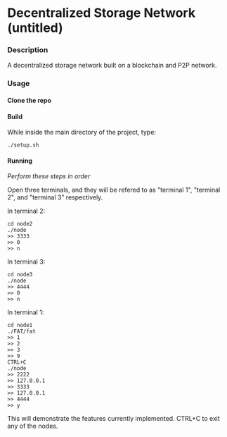 # Decentralized Storage Network (untitled)

### Description

A decentralized storage network built on a blockchain and P2P network.

### Usage

#### Clone the repo


#### Build

While inside the main directory of the project, type:

```
./setup.sh
```

#### Running
*Perform these steps in order*

Open three terminals, and they will be refered to as "terminal 1", "terminal 2",
and "terminal 3" respectively.

In terminal 2:

```
cd node2
./node
>> 3333
>> 0
>> n
```

In terminal 3:

```
cd node3
./node
>> 4444
>> 0
>> n
```

In terminal 1:

```
cd node1
./FAT/fat
>> 1
>> 2 
>> 3
>> 9
CTRL+C
./node
>> 2222
>> 127.0.0.1
>> 3333
>> 127.0.0.1
>> 4444
>> y
```

This will demonstrate the features currently implemented. CTRL+C to exit any of the nodes.
